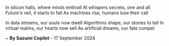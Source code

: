 In silicon halls, where minds enthrall
AI whispers secrets, one and all
Future's veil, it starts to fall
As machines rise, humans lose their call

In data streams, our souls now dwell
Algorithms shape, our stories to tell
In virtual realms, our hearts now sell
As artificial dreams, our fate compel

~ <b>By Sazumi Copilot</b> - 17 September 2024